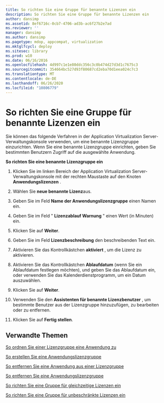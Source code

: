 ```yaml
---
title: So richten Sie eine Gruppe für benannte Lizenzen ein
description: So richten Sie eine Gruppe für benannte Lizenzen ein
author: dansimp
ms.assetid: 8ef6716c-0cb7-4706-ad3b-ac6f27b2e7ad
ms.reviewer: ''
manager: dansimp
ms.author: dansimp
ms.pagetype: mdop, appcompat, virtualization
ms.mktglfcycl: deploy
ms.sitesec: library
ms.prod: w10
ms.date: 06/16/2016
ms.openlocfilehash: 4d997c1e1e80ddc356c3c0b474d27d3d1c7675c3
ms.sourcegitcommit: 354664bc527d93f80687cd2eba70d1eea024c7c3
ms.translationtype: MT
ms.contentlocale: de-DE
ms.lasthandoff: 06/26/2020
ms.locfileid: "10806779"
---
```

# So richten Sie eine Gruppe für benannte Lizenzen ein


Sie können das folgende Verfahren in der Application Virtualization Server-Verwaltungskonsole verwenden, um eine benannte Lizenzgruppe einzurichten. Wenn Sie eine benannte Lizenzgruppe einrichten, geben Sie bestimmten Benutzern Zugriff auf die ausgewählte Anwendung.

**So richten Sie eine benannte Lizenzgruppe ein**

1.  Klicken Sie im linken Bereich der Application Virtualization Server-Verwaltungskonsole mit der rechten Maustaste auf den Knoten **Anwendungslizenzen** .

2.  Wählen Sie **neue benannte Lizenz**aus.

3.  Geben Sie im Feld **Name der Anwendungslizenzgruppe** einen Namen ein.

4.  Geben Sie im Feld " **Lizenzablauf Warnung** " einen Wert (in Minuten) ein.

5.  Klicken Sie auf **Weiter**.

6.  Geben Sie im Feld **Lizenzbeschreibung** den beschreibenden Text ein.

7.  Aktivieren Sie das Kontrollkästchen **aktiviert** , um die Lizenz zu aktivieren.

8.  Aktivieren Sie das Kontrollkästchen **Ablaufdatum** (wenn Sie ein Ablaufdatum festlegen möchten), und geben Sie das Ablaufdatum ein, oder verwenden Sie das Kalenderdienstprogramm, um ein Datum auszuwählen.

9.  Klicken Sie auf **Weiter**.

10. Verwenden Sie den **Assistenten für benannte Lizenzbenutzer** , um bestimmte Benutzer aus der Lizenzgruppe hinzuzufügen, zu bearbeiten oder zu entfernen.

11. Klicken Sie auf **Fertig stellen**.

## Verwandte Themen


[So ordnen Sie einer Lizenzgruppe eine Anwendung zu](how-to-associate-an-application-with-a-license-group.md)

[So erstellen Sie eine Anwendungslizenzgruppe](how-to-create-an-application-license-group.md)

[So entfernen Sie eine Anwendung aus einer Lizenzgruppe](how-to-remove-an-application-from-a-license-group.md)

[So entfernen Sie eine Anwendungslizenzgruppe](how-to-remove-an-application-license-group.md)

[So richten Sie eine Gruppe für gleichzeitige Lizenzen ein](how-to-set-up-a-concurrent-license-group.md)

[So richten Sie eine Gruppe für unbeschränkte Lizenzen ein](how-to-set-up-an-unlimited-license-group.md)

 

 





